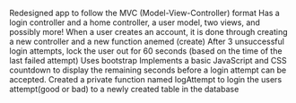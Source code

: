 Redesigned app to follow the MVC (Model-View-Controller) format 
Has a login controller and a home controller, a user model, two views, and possibly more! 
When a user creates an account, it is done through creating a new controller and a new function anemed (create)
After 3 unsuccessful login attempts, lock the user out for 60 seconds (based on the time of the last failed attempt)
Uses bootstrap
Implements a basic JavaScript and CSS countdown to display the remaining seconds before a login attempt can be accepted.
Created a private function named logAttempt to login the users attempt(good or bad) to a newly created table in the database
